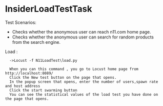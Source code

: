 # InsiderLoadTestTask

Test Scenarios:
-   Checks whether the anonymous user can reach n11.com home page.
-   Checks whether the anonymous user can search for random products from the search engine.

Load : 

      ->Locust -f N11LoadTest\load.py
      
      When you can this command , you go to Locust home page from http://localhost:8089/
      Click the New test button on the page that opens.
      In the popup screen that opens, enter the number of users,spawn rate and host address
      Click the start swarming button
      You can see the statistical values of the load test you have done on the page that opens.
      
     
      
